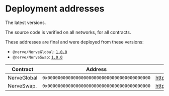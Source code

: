 # Deployment addresses

The latest versions.

The source code is verified on all networks, for all contracts.

These addresses are final and were deployed from these versions:

- `@nerve/NerveGlobal`: [`1.0.0`](https://github.com/nerveglobal/contracts/blob/master/NerveGlobal.sol)
- `@nerve/NerveSwap`: [`1.0.0`](https://github.com/nerveglobal/contracts/blob/master/NerveSocial.sol)

| Contract                           | Address                                      | Source Code                                                                                                                   |
| ---------------------------------- | -------------------------------------------- | ----------------------------------------------------------------------------------------------------------------------------- |
| NerveGlobal                        | `0x0000000000000000000000000000000000000000` | https://github.com/nerveglobal/contracts/blob/master/NerveGlobal.sol                                                          |
| NerveSwap.                         | `0x0000000000000000000000000000000000000000` | https://github.com/nerveglobal/contracts/blob/master/NerveSocial.sol                                                          |
